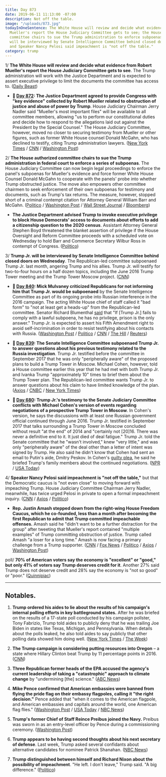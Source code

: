 ```yaml
---
title: Day 873
date: 2019-06-11 11:13:00 -07:00
description: Not off the table.
image: "/uploads/873.jpg"
todayInOneSentence: The White House will review and decide what evidence from Robert
  Mueller's report the House Judiciary Committee gets to see; the House authorized
  committee chairs to sue the Trump administration to enforce subpoenas; Trump Jr.
  will be interviewed by Senate Intelligence Committee behind closed doors on Wednesday;
  and Speaker Nancy Pelosi said impeachment is "not off the table."
category: trump
---
```


1/ **The White House will review and decide what evidence from Robert Mueller's report the House Judiciary Committee gets to see**. The Trump administration will work with the Justice Department and is expected to assert executive privilege to limit the documents the committee has access to. ([Daily Beast](https://www.thedailybeast.com/white-house-will-preview-mueller-evidence-before-nadler-review-admin-officials))

* **📌 [Day 872](https://whatthefuckjusthappenedtoday.com/2019/06/10/day-872/#1-the-justice-department-agreed-to-p): The Justice Department agreed to provide Congress with "key evidence" collected by Robert Mueller related to obstruction of justice and abuse of power by Trump**. House Judiciary Chairman Jerry Nadler said "Mueller's most important files" will be available to all committee members, allowing "us to perform our constitutional duties and decide how to respond to the allegations laid out against the President by the Special Counsel." The House Judiciary Committee, however, moved no closer to securing testimony from Mueller or other figures, such as former White House counsel Donald McGahn, who has declined to testify, citing Trump administration lawyers. ([New York Times](https://www.nytimes.com/2019/06/10/us/politics/mueller-judiciary-committee.html) / [CNN](https://www.cnn.com/2019/06/10/politics/jerry-nadler-mueller-report-william-barr/) / [Washington Post](https://www.washingtonpost.com/powerpost/house-democrats-reach-deal-with-justice-department-to-review-mueller-materials/2019/06/10/8acddcd2-8b9a-11e9-b08e-cfd89bd36d4e_story.html))

2/ **The House authorized committee chairs to sue the Trump administration in federal court to enforce a series of subpoenas**. The House Judiciary Committee can now begin legal proceedings to enforce the panel's subpoenas for Mueller's evidence and force former White House Counsel Donald McGahn to cooperate with the panels' probe into whether Trump obstructed justice. The move also empowers other committee chairmen to seek enforcement of their own subpoenas for testimony and documents, such as Trump's tax returns. The measure, however, stopped short of a criminal contempt citation for Attorney General William Barr and McGahn. ([Politico](https://www.politico.com/story/2019/06/11/house-sue-trump-subpoenas-1359850) / [Washington Post](https://www.washingtonpost.com/politics/stepping-up-trump-clash-house-to-vote-to-enforce-barr-and-mcgahn-subpoenas/2019/06/11/a1343cea-8c4f-11e9-b6f4-033356502dce_story.html) / [Wall Street Journal](https://www.wsj.com/articles/house-poised-to-seek-court-enforcement-of-subpoenas-of-trump-officials-11560284650) / [Bloomberg](https://www.bloomberg.com/news/articles/2019-06-11/house-authorizes-lawsuits-against-barr-mcgahn-in-trump-probes-jws9d2ye))

* **The Justice Department advised Trump to invoke executive privilege to block House Democrats' access to documents about efforts to add a citizenship question to the 2020 census**. Assistant Attorney General Stephen Boyd threatened the blanket assertion of privilege if the House Oversight and Reform Committee proceeds with a scheduled vote on Wednesday to hold Barr and Commerce Secretary Wilbur Ross in contempt of Congress. ([Politico](https://www.politico.com/story/2019/06/11/justice-executive-privilege-census-1360582))

3/ **Trump Jr. will be interviewed by Senate Intelligence Committee behind closed doors on Wednesday**. The Republican-led committee subpoenaed Trump Jr. last month, angering Trump and his allies. Trump Jr. will testify for two-to-four hours on a half dozen topics, including the June 2016 Trump Tower meeting and the Trump Tower Moscow project. ([CNN](https://www.cnn.com/2019/06/11/politics/donald-trump-jr-senate-intelligence/index.html))

* **📌 [Day 840](https://whatthefuckjusthappenedtoday.com/2019/05/09/day-840/#1-mick-mulvaney-criticized-republica): Mick Mulvaney criticized Republicans for not informing him that Trump Jr. would be subpoenaed** by the Senate Intelligence Committee as part of its ongoing probe into Russian interference in the 2016 campaign. The acting White House chief of staff called it "bad form" to "not at least get a heads-up" from the Republican-led committee. Senator Richard Blumenthal [said](https://twitter.com/kylegriffin1/status/1126509641024692225) that "If \[Trump Jr.\] fails to comply with a lawful subpoena, he has no privilege, prison is the only answer." Trump Jr. is expected to assert his Fifth Amendment right to avoid self-incrimination in order to resist testifying about his contacts with Russia. ([Washington Post](https://www.washingtonpost.com/politics/mulvaney-says-it-was-bad-form-for-senate-republicans-not-to-inform-him-about-donald-trump-jr-subpoena/2019/05/09/d22d4a26-724b-11e9-9f06-5fc2ee80027a_story.html) / [Politico](https://www.politico.com/story/2019/05/09/mick-mulvaney-donald-trump-jr-subpoena-1313364) / [CNN](https://www.cnn.com/2019/05/09/politics/donald-trump-jr-subpoena-frustration/index.html) / [The Hill](https://thehill.com/homenews/senate/442931-dem-senator-trump-jr-should-be-locked-up-if-he-doesnt-comply-with-subpoena) / [Reuters](https://www.reuters.com/article/us-usa-trump-russia-junior-surprise-idUSKCN1SF22Q))

* **📌 [Day 839](https://whatthefuckjusthappenedtoday.com/2019/05/08/day-839/#3-the-senate-intelligence-committee): The Senate Intelligence Committee subpoenaed Trump Jr. to answer questions about his previous testimony related to the Russia investigation**. Trump Jr. testified before the committee in September 2017 that he was only "peripherally aware" of the proposed plans to build a Trump Tower in Moscow. Michael Cohen, however, told a House committee earlier this year that he had met with both Trump Jr. and Ivanka Trump "approximately 10" times to brief them about the Trump Tower plan. The Republican-led committee wants Trump Jr. to answer questions about his claim to have limited knowledge of the plan. ([Axios](https://www.axios.com/senate-intelligence-committee-donald-trump-jr-subpoena-russia-9c9ed1e6-63e4-4796-91c4-a20082e991d2.html) / [CNBC](https://www.cnbc.com/2019/05/08/senate-intelligence-committee-subpoenas-donald-trump-jr.html) / [New York Times](https://www.nytimes.com/2019/05/08/us/politics/donald-trump-jr-subpoena.html))

* **📌 [Day 680](https://whatthefuckjusthappenedtoday.com/2018/11/30/day-680/#1-trump-jr-s-testimony-to-the-senate): Trump Jr.'s testimony to the Senate Judiciary Committee conflicts with Michael Cohen's version of events regarding negotiations of a prospective Trump Tower in Moscow**. In Cohen's version, he says the discussions with at least one Russian government official continued through June 2016. Trump Jr. testified in September 2017 that talks surrounding a Trump Tower in Moscow concluded without result "at the end" of 2014 and "certainly not \[20\]16. There was never a definitive end to it. It just died of deal fatigue." Trump Jr. told the Senate committee that he "wasn't involved," knew "very little," and was only "peripherally aware" of the deal other than a letter of intent was signed by Trump. He also said he didn't know that Cohen had sent an email to Putin's aide, Dmitry Peskov. In Cohen's [guilty plea](https://whatthefuckjusthappenedtoday.com/2018/11/29/day-679/#1-michael-cohen-pleaded-guilty-to-ma), he said he briefed Trump's family members about the continued negotiations. ([NPR](https://www.npr.org/2018/11/30/672188201/trump-jr-s-2017-testimony-conflicts-with-cohen-s-account-of-russian-talks) / [USA Today](https://www.usatoday.com/story/news/politics/2018/11/30/donald-trump-jr-testimony-senate-michael-cohen-guilty-plea/2162911002/))

4/ **Speaker Nancy Pelosi said impeachment is "not off the table,"** but that the Democratic caucus is "not even close" to moving forward with impeaching Trump. House Judiciary Committee Chairman Jerry Nadler, meanwhile, has twice urged Pelosi in private to open a formal impeachment inquiry. ([CNN](https://www.cnn.com/2019/06/11/politics/impeachment-democrats-pelosi/index.html) / [Axios](https://www.axios.com/pelosi-impeachment-democratic-caucus-1c5f69aa-ad95-4a68-813e-623ebed5d57d.html) / [Politico](https://www.politico.com/story/2019/06/11/pelosi-nadler-trump-impeachment-1359605))

* **Rep. Justin Amash stepped down from the right-wing House Freedom Caucus, which he co-founded, less than a month after becoming the first Republican to admit that Trump committed impeachable offenses.** Amash said he "didn't want to be a further distraction for the group" after tweeting that Mueller's report contained "multiple examples" of Trump committing obstruction of justice. Trump called Amash "a loser for a long time." Amash is now facing a primary challenge from a Trump supporter. ([CNN](https://www.cnn.com/2019/06/10/politics/justin-amash-leaves-freedom-caucus/index.html) / [Fox News](https://www.foxnews.com/politics/justin-amash-gone-from-conservative-house-freedom-caucus-after-calling-for-trumps-impeachment?cmpid=prn_nypost) / [Politico](https://www.politico.com/story/2019/06/10/justin-amash-house-freedom-caucus-1359614) / [Axios](https://www.axios.com/justin-amash-steps-down-from-house-freedom-caucus-c96788cc-0a65-404a-967e-2be7da082405.html) / [Washington Post](https://www.washingtonpost.com/powerpost/rep-justin-amash-lone-wolf-gop-trump-critic-leaves-house-freedom-caucus/2019/06/10/32638b30-8bec-11e9-adf3-f70f78c156e8_story.html?utm_term=.9c6b97f0e377))

poll/ **70% of American voters say the economy is "excellent" or "good," but only 41% of voters say Trump deserves credit for it**. Another 27% said Trump does not deserve credit and 28% say the economy is "not so good" or "poor." ([Quinnipiac](https://poll.qu.edu/national/release-detail?ReleaseID=2627))

---

## Notables.

1. **Trump ordered his aides to lie about the results of his campaign's internal polling efforts in key battleground states.** After he was briefed on the results of a 17-state poll conducted by his campaign pollster, Tony Fabrizio, Trump told aides to publicly deny that he was trailing Joe Biden in states like Texas, Michigan, and Pennsylvania. When details about the polls leaked, he also told aides to say publicly that other polling data showed him doing well. ([New York Times](https://www.nytimes.com/2019/06/10/us/politics/trump-biden-iowa.html) / [The Week](https://theweek.com/speedreads/846525/trump-reportedly-ordered-aides-bury-internal-poll-showing-losing-michigan-pennsylvania))

2. **The Trump campaign is considering putting resources into Oregon** – a state where Hillary Clinton beat Trump by 11 percentage points in 2016. ([CNN](https://www.cnn.com/2019/06/11/politics/oregon-donald-trump-campaign-election-2020/index.html))

3. **Three Republican former heads of the EPA accused the agency's current leadership of taking a "catastrophic" approach to climate change** by "undermining \[the\] science." ([ABC News](https://abcnews.go.com/Politics/republican-epa-chiefs-accuse-trump-undermining-science/story?id=63631502))

4. **Mike Pence confirmed that American embassies were banned from flying the pride flag on their embassy flagpoles, calling it "the right decision."** Pence added that "when it comes to the American flagpole, and American embassies and capitals around the world, one American flag flies." ([Washington Post](https://www.washingtonpost.com/politics/pence-says-move-to-bar-rainbow-flags-outside-us-embassies-was-the-right-decision/2019/06/10/59eebe60-8bdb-11e9-8f69-a2795fca3343_story.html?utm_term=.7a6dc6a6898c) / [USA Today](https://www.usatoday.com/story/news/politics/2019/06/11/mike-pence-confirms-reports-pride-flag-banned-embassies/1417031001/) / [NBC News](https://www.nbcnews.com/politics/donald-trump/one-american-flag-flies-pence-defends-barring-pride-flags-u-n1015981))

5. **Trump's former Chief of Staff Reince Preibus joined the Navy.** Preibus was sworn in as an entry-level officer by Pence during a commissioning ceremony. ([Washington Post](https://www.washingtonpost.com/politics/former-trump-chief-of-staff-reince-priebus-joins-the-navy/2019/06/10/20174f2a-8bbf-11e9-8f69-a2795fca3343_story.html?utm_term=.522f076ca6f1))

6. **Trump appears to be having second thoughts about his next secretary of defense**. Last week, Trump asked several confidants about alternative candidates for nominee Patrick Shanahan. ([NBC News](https://www.nbcnews.com/politics/national-security/trump-may-be-having-second-thoughts-about-shanahan-defense-secretary-n1016326))

7. **Trump distinguished between himself and Richard Nixon about the possibility of impeachment**. "He left. I don't leave," Trump said. "A big difference." ([Politico](https://www.politico.com/story/2019/06/10/trump-impeachment-nixon-1359209))
